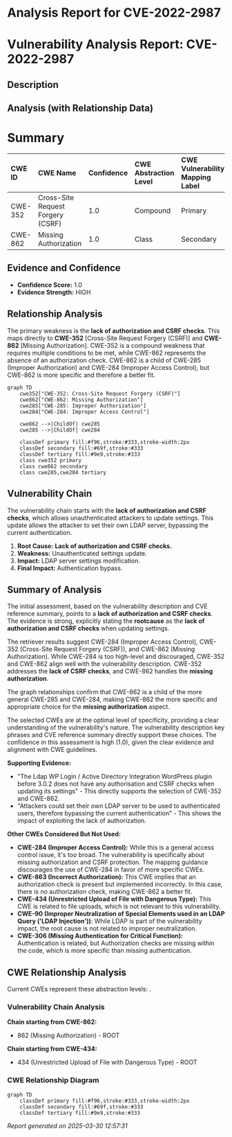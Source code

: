 # Analysis Report for CVE-2022-2987

# Vulnerability Analysis Report: CVE-2022-2987

## Description



## Analysis (with Relationship Data)

# Summary
| CWE ID  | CWE Name                                                                            | Confidence | CWE Abstraction Level | CWE Vulnerability Mapping Label | CWE-Vulnerability Mapping Notes |
| :-------- | :---------------------------------------------------------------------------------- | :--------- | :---------------------- | :------------------------------ | :------------------------------ |
| CWE-352   | Cross-Site Request Forgery (CSRF)                                                 | 1.0        | Compound                | Primary                         | Allowed                         |
| CWE-862   | Missing Authorization                                                             | 1.0        | Class                   | Secondary                       | Allowed-with-Review             |

## Evidence and Confidence

*   **Confidence Score:** 1.0
*   **Evidence Strength:** HIGH

## Relationship Analysis
The primary weakness is the **lack of authorization and CSRF checks**. This maps directly to **CWE-352** [Cross-Site Request Forgery (CSRF)] and **CWE-862** [Missing Authorization]. CWE-352 is a compound weakness that requires multiple conditions to be met, while CWE-862 represents the absence of an authorization check. CWE-862 is a child of CWE-285 (Improper Authorization) and CWE-284 (Improper Access Control), but CWE-862 is more specific and therefore a better fit.

```mermaid
graph TD
    cwe352["CWE-352: Cross-Site Request Forgery (CSRF)"]
    cwe862["CWE-862: Missing Authorization"]
    cwe285["CWE-285: Improper Authorization"]
    cwe284["CWE-284: Improper Access Control"]

    cwe862 -->|ChildOf| cwe285
    cwe285 -->|ChildOf| cwe284

    classDef primary fill:#f96,stroke:#333,stroke-width:2px
    classDef secondary fill:#69f,stroke:#333
    classDef tertiary fill:#9e9,stroke:#333
    class cwe352 primary
    class cwe862 secondary
    class cwe285,cwe284 tertiary
```

## Vulnerability Chain
The vulnerability chain starts with the **lack of authorization and CSRF checks**, which allows unauthenticated attackers to update settings. This update allows the attacker to set their own LDAP server, bypassing the current authentication.

1.  **Root Cause:** **Lack of authorization and CSRF checks.**
2.  **Weakness:** Unauthenticated settings update.
3.  **Impact:** LDAP server settings modification.
4.  **Final Impact:** Authentication bypass.

## Summary of Analysis
The initial assessment, based on the vulnerability description and CVE reference summary, points to a **lack of authorization and CSRF checks**. The evidence is strong, explicitly stating the **rootcause** as the **lack of authorization and CSRF checks** when updating settings.

The retriever results suggest CWE-284 (Improper Access Control), CWE-352 (Cross-Site Request Forgery (CSRF)), and CWE-862 (Missing Authorization). While CWE-284 is too high-level and discouraged, CWE-352 and CWE-862 align well with the vulnerability description. CWE-352 addresses the **lack of CSRF checks**, and CWE-862 handles the **missing authorization**.

The graph relationships confirm that CWE-862 is a child of the more general CWE-285 and CWE-284, making CWE-862 the more specific and appropriate choice for the **missing authorization** aspect.

The selected CWEs are at the optimal level of specificity, providing a clear understanding of the vulnerability's nature. The vulnerability description key phrases and CVE reference summary directly support these choices. The confidence in this assessment is high (1.0), given the clear evidence and alignment with CWE guidelines.

**Supporting Evidence:**
*   "The Ldap WP Login / Active Directory Integration WordPress plugin before 3.0.2 does not have any authorisation and CSRF checks when updating its settings" - This directly supports the selection of CWE-352 and CWE-862.
*   "Attackers could set their own LDAP server to be used to authenticated users, therefore bypassing the current authentication" - This shows the impact of exploiting the lack of authorization.

**Other CWEs Considered But Not Used:**

*   **CWE-284 (Improper Access Control):** While this is a general access control issue, it's too broad. The vulnerability is specifically about missing authorization and CSRF protection. The mapping guidance discourages the use of CWE-284 in favor of more specific CWEs.
*   **CWE-863 (Incorrect Authorization):** This CWE implies that an authorization check is present but implemented incorrectly. In this case, there is no authorization check, making CWE-862 a better fit.
*   **CWE-434 (Unrestricted Upload of File with Dangerous Type):** This CWE is related to file uploads, which is not relevant to this vulnerability.
*   **CWE-90 (Improper Neutralization of Special Elements used in an LDAP Query ('LDAP Injection'))**: While LDAP is part of the vulnerability impact, the root cause is not related to improper neutralization.
*   **CWE-306 (Missing Authentication for Critical Function):** Authentication is related, but Authorization checks are missing within the code, which is more specific than missing authentication.


## CWE Relationship Analysis

Current CWEs represent these abstraction levels: .


### Vulnerability Chain Analysis

**Chain starting from CWE-862:**
- 862 (Missing Authorization) - ROOT


**Chain starting from CWE-434:**
- 434 (Unrestricted Upload of File with Dangerous Type) - ROOT



### CWE Relationship Diagram

```mermaid
graph TD
    classDef primary fill:#f96,stroke:#333,stroke-width:2px
    classDef secondary fill:#69f,stroke:#333
    classDef tertiary fill:#9e9,stroke:#333
```



*Report generated on 2025-03-30 12:57:31*
